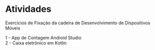 # Atividades
Exercícios de Fixação da cadeira de Desenvolvimento de Dispositivos Móveis

1 - App de Contagem Android Studio <br>
2 - Caixa eletrônico em Kotlin
